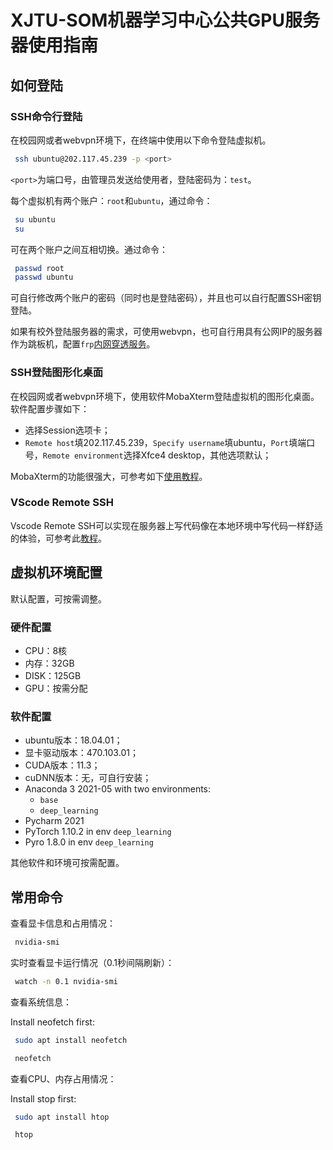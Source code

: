 # XJTU-SOM机器学习中心公共GPU服务器使用指南

## 如何登陆

### SSH命令行登陆

在校园网或者webvpn环境下，在终端中使用以下命令登陆虚拟机。

```sh
 ssh ubuntu@202.117.45.239 -p <port>
```

`<port>`为端口号，由管理员发送给使用者，登陆密码为：`test`。

每个虚拟机有两个账户：`root`和`ubuntu`，通过命令：

```sh
 su ubuntu
 su
```

可在两个账户之间互相切换。通过命令：

```sh
 passwd root
 passwd ubuntu
```

可自行修改两个账户的密码（同时也是登陆密码），并且也可以自行配置SSH密钥登陆。

如果有校外登陆服务器的需求，可使用webvpn，也可自行用具有公网IP的服务器作为跳板机，配置`frp`[内网穿透服务](http://pluckytyx.top/2021/01/%E5%9C%A8%E5%AE%B6%E8%BF%9E%E5%86%85%E7%BD%91%E6%9C%8D%E5%8A%A1%E5%99%A8%E5%AE%8C%E5%85%A8%E6%8C%87%E5%8D%97)。

### SSH登陆图形化桌面

在校园网或者webvpn环境下，使用软件MobaXterm登陆虚拟机的图形化桌面。软件配置步骤如下：

- 选择Session选项卡；
- `Remote host`填202.117.45.239，`Specify username`填ubuntu，`Port`填端口号，`Remote environment`选择Xfce4 desktop，其他选项默认；

MobaXterm的功能很强大，可参考如下[使用教程](https://zhuanlan.zhihu.com/p/61013117)。

### VScode Remote SSH

Vscode Remote SSH可以实现在服务器上写代码像在本地环境中写代码一样舒适的体验，可参考此[教程](https://zhuanlan.zhihu.com/p/68577071)。

## 虚拟机环境配置

默认配置，可按需调整。

### 硬件配置

- CPU：8核
- 内存：32GB
- DISK：125GB
- GPU：按需分配

### 软件配置

- ubuntu版本：18.04.01；
- 显卡驱动版本：470.103.01；
- CUDA版本：11.3；
- cuDNN版本：无，可自行安装；
- Anaconda 3 2021-05 with two environments:
  - `base`
  - `deep_learning`
- Pycharm 2021
- PyTorch 1.10.2 in env `deep_learning`
- Pyro 1.8.0 in env `deep_learning`

其他软件和环境可按需配置。

## 常用命令

查看显卡信息和占用情况：

```sh
 nvidia-smi
```

实时查看显卡运行情况（0.1秒间隔刷新）：

```sh
 watch -n 0.1 nvidia-smi
```

查看系统信息：

Install neofetch first:

```sh
 sudo apt install neofetch
```

```sh
 neofetch
```

查看CPU、内存占用情况：

Install stop first:

```sh
 sudo apt install htop
```

```sh
 htop
```

